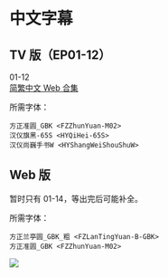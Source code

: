 # 中文字幕

## TV 版（EP01-12）

01-12  
[简繁中文 Web 合集](https://github.com/Nekomoekissaten-SUB/Nekomoekissaten-Storage/raw/master/Tsushima/Tsushima_TV_ver_Web_zho.7z)  

所需字体：
```
方正准圆_GBK <FZZhunYuan-M02>
汉仪旗黑-65S <HYQiHei-65S>
汉仪尚巍手书W <HYShangWeiShouShuW>
```

## Web 版

暂时只有 01-14，等出完后可能补全。

所需字体：
```
方正兰亭圆_GBK_粗 <FZLanTingYuan-B-GBK>
方正准圆_GBK <FZZhunYuan-M02>
```

![](https://nekomoe.pages.dev/images/2021-07/tsushima.jpg)